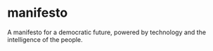 # manifesto
A manifesto for a democratic future, powered by technology and the intelligence of the people.

